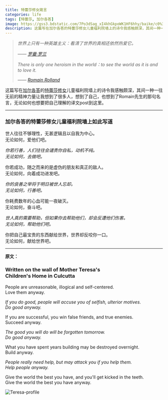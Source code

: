 ```yaml
---
title: 特蕾莎修女箴言
categories: life
tags: [特蕾莎, 加尔各答]
image: https://gss3.bdstatic.com/7Po3dSag_xI4khGkpoWK1HF6hhy/baike/c0%3Dbaike92%2C5%2C5%2C92%2C30/sign=3db62980352ac65c73086e219a9bd974/bba1cd11728b4710be23082cc3cec3fdfd0323c5.jpg
description: 这篇写在加尔各答的特蕾莎修女儿童福利院墙上的诗令我感触颇深，其间一种一往无前的精神力量让我想到了很多人，想到了自己，也想到了Romain先生的那句名言，无论如何也想要把自己理解的译文post到这里。
---
```

> *世界上只有一种英雄主义：看清了世界的真相还依然热爱它。*
>
> *—— [罗曼·罗兰][3]*
>
> *There is only one heroism in the world：to see the world as it is and to love it.*
>
> *—— [Romain Rolland][3]*

这篇写在[加尔各答][1]的[特蕾莎修女][2]儿童福利院墙上的诗令我感触颇深，其间一种一往无前的精神力量让我想到了很多人，想到了自己，也想到了Romain先生的那句名言，无论如何也想要把自己理解的译文post到这里。

---

### 加尔各答的特蕾莎修女儿童福利院墙上如此写道

世人往往不够理性，无甚逻辑且以自我为中心。<br>无论如何，爱他们吧。

*你若行善，人们往往会谴责你自私，动机不纯。*<br>*无论如何，去做吧。*

你若成功，随之而来的是虚伪的朋友和真正的敌人。<br>无论如何，向着成功进发吧。

*你的良善之举将于明日被世人忘却。*<br>*无论如何，行善吧。*

你耗费数年的心血可能一夜破灭。<br>无论如何，奋斗吧。

*世人真的需要帮助，但如果你去帮助他们，却会反遭他们伤害。*<br>*无论如何，帮助他们吧。*

你把自己最宝贵的东西献给世界，世界却反咬你一口。<br>无论如何，献给世界吧。

---

**原文：**

### Written on the wall of Mother Teresa's<br> Children's Home in Culcutta

People are unreasonable, illogical and self-centered.<br>Love them anyway.

*If you do good, people will accuse you of selfish, ulterior motives.*<br>*Do good anyway.*

If you are successful, you win false friends, and true enemies.<br>Succeed anyway.

*The good you will do will be forgotten tomorrow.*<br>*Do good anyway.*

What you have spent years building may be destroyed overnight.<br>Build anyway.

*People really need help, but may attack you if you help them.*<br>*Help people anyway.*

Give the world the best you have, and you'll get kicked in the teeth.<br>Give the world the best you have anyway.

![Teresa-profile](https://gss2.bdstatic.com/-fo3dSag_xI4khGkpoWK1HF6hhy/baike/c0%3Dbaike92%2C5%2C5%2C92%2C30/sign=07a58f505782b2b7b392319650c4a08a/d31b0ef41bd5ad6e7b2573be8fcb39dbb7fd3c81.jpg)

[1]: https://baike.baidu.com/item/加尔各答/645161?fr=aladdin
[2]: https://baike.baidu.com/item/特蕾莎修女/9557647?fr=aladdin
[3]: https://baike.baidu.com/item/%E7%BD%97%E6%9B%BC%C2%B7%E7%BD%97%E5%85%B0/802941?fromtitle=romain%20rolland&fromid=11156461&fr=aladdin